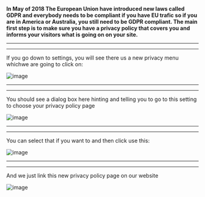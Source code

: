 <b>In May of 2018 The European Union have introduced new laws called GDPR and everybody needs to be compliant if you have EU trafic so if you are in America or Australia, you still need to be GDPR compliant.
The main first step is to make sure you have a privacy policy that covers you and informs your visitors what is going on on your site.</b>

<hr>
<hr>

If you go down to settings, you will see there us a new privacy menu whichwe are going to click on:

![image](https://github.com/user-attachments/assets/59b19bc0-1957-4921-a590-b426e5c4e47d)

<hr>
<hr>

You should see a dialog box here hinting and telling you to go to this setting to choose your privacy policy page

![image](https://github.com/user-attachments/assets/21254ac8-348f-4b09-9631-9e35e2adb320)

<hr>
<hr>

You can select that if you want to and then click use this:

![image](https://github.com/user-attachments/assets/cb8b3c1b-5207-4ff9-8590-fa3e55890673)

<hr>
<hr>

And we just link this new privacy policy page on our website

![image](https://github.com/user-attachments/assets/c55bdab0-3890-4909-aec5-43e22fe6cf5f)

